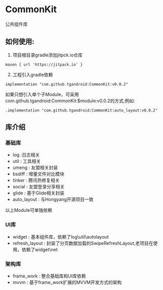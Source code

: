 # CommonKit
公共组件库

## 如何使用:
1. 项目根目录gradle添加jitpck.io仓库

` maven { url 'https://jitpack.io' } `

2. 工程引入gradle依赖

` implementation "com.github.tgandroid:CommonKit:v0.0.2" `

  如果只想引入单个子Module，可采用com.github.tgandroid:CommonKit:$module:v0.0.2的方式,例如:
  
`.implementation "com.github.tgandroid:CommonKit:auto_layout:v0.0.2" `

## 库介绍
### 基础库
* log :日志相关
* util : 工具相关
* umeng : 友盟相关封装
* bsdiff : 增量文件对比模块
* tinker : 腾讯热修复相关
* social : 友盟登录分享相关
* glide : 基于Glide相关封装
* auto_layout : 与Hongyang开源项目一致

以上Module可单独依赖

### UI库
* widget : 基本组件库，依赖了log\util\autolayout
* refresh_layout : 封装了分页数据加载的SwipeRefreshLayout,老项目在使用，依赖了widget\net

### 架构库
* frame_work : 整合基础库和UI库依赖
* mvvm : 基于frame_work扩展的MVVM开发方式的架构
